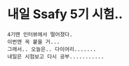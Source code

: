 # 내일 Ssafy 5기 시험..
```
4기땐 인터뷰에서 떨어졌다.
이번엔 꼭 붙을 거...
그래서.. 오늘은.. 다이어리.......
내일은 시험보고 다시 공부...........
```
